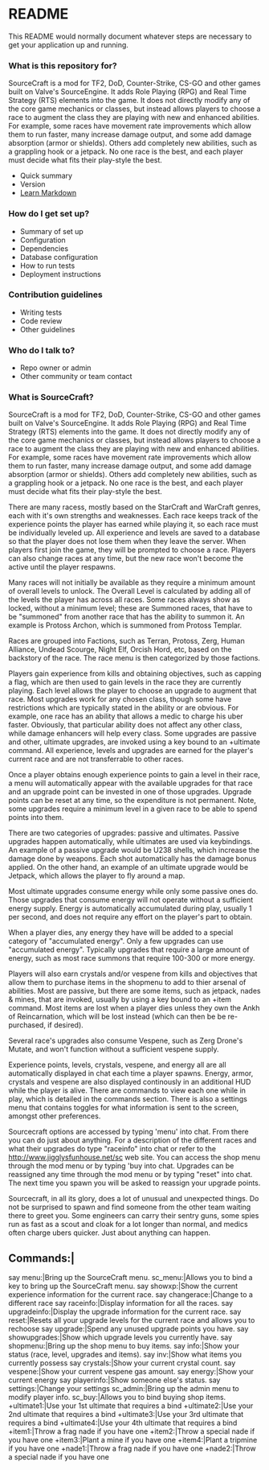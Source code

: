 # README #

This README would normally document whatever steps are necessary to get your application up and running.

### What is this repository for? ###

SourceCraft is a mod for TF2, DoD, Counter-Strike, CS-GO and other games built on Valve's SourceEngine. It adds Role Playing (RPG) and Real Time Strategy (RTS) elements into the game.  It does not directly modify any of the core game mechanics or classes, but instead allows players to choose a race to augment the class they are playing with new and enhanced abilities. For example, some races have movement rate improvements which allow them to run faster, many increase damage output, and some add damage absorption (armor or shields). Others add completely new abilities, such as a grappling hook or a jetpack. No one race is the best, and each player must decide what fits their play-style the best.

* Quick summary
* Version
* [Learn Markdown](https://bitbucket.org/tutorials/markdowndemo)

### How do I get set up? ###

* Summary of set up
* Configuration
* Dependencies
* Database configuration
* How to run tests
* Deployment instructions

### Contribution guidelines ###

* Writing tests
* Code review
* Other guidelines

### Who do I talk to? ###

* Repo owner or admin
* Other community or team contact

### What is SourceCraft? ###

SourceCraft is a mod for TF2, DoD, Counter-Strike, CS-GO and other games built on Valve's SourceEngine. It adds Role Playing (RPG) and Real Time Strategy (RTS) elements into the game.  It does not directly modify any of the core game mechanics or classes, but instead allows players to choose a race to augment the class they are playing with new and enhanced abilities. For example, some races have movement rate improvements which allow them to run faster, many increase damage output, and some add damage absorption (armor or shields). Others add completely new abilities, such as a grappling hook or a jetpack. No one race is the best, and each player must decide what fits their play-style the best.

There are many racess, mostly based on the StarCraft and WarCraft genres, each with it's own strengths and weaknesses.  Each race keeps track of the experience points the player has earned while playing it, so each race must be individually leveled up. All experience and levels are saved to a database so that the player does not lose them when they leave the server.  When players first join the game, they will be prompted to choose a race. Players can also change races at any time, but the new race won't become the active until the player respawns.

Many races will not initially be available as they require a minimum amount of overall levels to unlock. The Overall Level is calculated by adding all of the levels the player has across all races. Some races always show as locked, without a minimum level; these are Summoned races, that have to be "summoned" from another race that has the ability to summon it. An example is Protoss Archon, which is summoned from Protoss Templar.

Races are grouped into Factions, such as Terran, Protoss, Zerg, Human Alliance, Undead Scourge, Night Elf, Orcish Hord, etc, based on the backstory of the race. The race menu is then categorized by those factions.

Players gain experience from kills and obtaining objectives, such as capping a flag, which are then used to gain levels in the race they are currently playing. Each level allows the player to choose an upgrade to augment that race. Most upgrades work for any chosen class, though some have restrictions which are typically stated in the ability or are obvious. For example, one race has an ability that allows a medic to charge his uber faster. Obviously, that particular ability does not affect any other class, while damage enhancers will help every class. Some upgrades are passive and other, ultimate upgrades, are invoked using a key bound to an +ultimate command. All experience, levels and upgrades are earned for the player's current race and are not transferrable to other races.

Once a player obtains enough experience points to gain a level in their race, a menu will automatically appear with the available upgrades for that race and an upgrade point can be invested in one of those upgrades. Upgrade points can be reset at any time, so the expenditure is not permanent. Note, some upgrades require a minimum level in a given race to be able to spend points into them.

There are two categories of upgrades: passive and ultimates. Passive upgrades happen automatically, while ultimates are used via keybindings. An example of a passive upgrade would be U238 shells, which increase the damage done by weapons. Each shot automatically has the damage bonus applied. On the other hand, an example of an ultimate upgrade would be Jetpack, which allows the player to fly around a map.

Most ultimate upgrades consume energy while only some passive ones do. Those upgrades that consume energy will not operate without a sufficient energy supply. Energy is automatically accumulated during play, usually 1 per second, and does not require any effort on the player's part to obtain.

When a player dies, any energy they have will be added to a special category of "accumulated energy". Only a few upgrades can use "accumulated energy". Typically upgrades that require a large amount of energy, such as most race summons that require 100-300 or more energy.

Players will also earn crystals and/or vespene from kills and objectives that allow them to purchase items in the shopmenu to add to thier arsenal of abilities. Most are passive, but there are some items, such as jetpack, nades & mines, that are invoked, usually by using a key bound to an +item command. Most items are lost when a player dies unless they own the Ankh of Reincarnation, which will be lost instead (which can then be be re-purchased, if desired).

Several race's upgrades also consume Vespene, such as Zerg Drone's Mutate, and won't function without a sufficient vespene supply.

Experience points, levels, crystals, vespene, and energy all are all automatically displayed in chat each time a player spawns.  Energy, armor, crystals and vespene are also displayed continously in an additional HUD while the player is alive.  There are commands to view each one while in play, which is detailed in the commands section. There is also a settings menu that contains toggles for what information is sent to the screen, amongst other preferences.

Sourcecraft options are accessed by typing 'menu' into chat. From there you can do just about anything. For a description of the different races and what their upgrades do type "raceinfo" into chat or refer to the http://www.jigglysfunhouse.net/sc web site. You can access the shop menu through the mod menu or by typing 'buy into chat.  Upgrades can be reassigned any time through the mod menu or by typing "reset" into chat. The next time you spawn you will be asked to reassign your upgrade points.

Sourcecraft, in all its glory, does a lot of unusual and unexpected things. Do not be surprised to spawn and find someone from the other team waiting there to greet you. Some engineers can carry their sentry guns, some spies run as fast as a scout and cloak for a lot longer than normal, and medics often charge ubers quicker. Just about anything can happen.

Commands:|
-------------------
say menu:|Bring up the SourceCraft menu.
sc_menu:|Allows you to bind a key to bring up the SourceCraft menu.
say showxp:|Show the current experience information for the current race.
say changerace:|Change to a different race
say raceinfo:|Display information for all the races.
say upgradeinfo:|Display the upgrade information for the current race.
say reset:|Resets all your upgrade levels for the current race and allows you to rechoose
say upgrade:|Spend any unused upgrade points you have.
say showupgrades:|Show which upgrade levels you currently have.
say shopmenu:|Bring up the shop menu to buy items.
say info:|Show your status (race, level, upgrades and items).
say inv:|Show what items you currently possess
say crystals:|Show your current crystal count.
say vespene:|Show your current vespene gas amount.
say energy:|Show your current energy
say playerinfo:|Show someone else\'s status.
say settings:|Change your settings
sc_admin:|Bring up the admin menu to modify player info.
sc_buy:|Allows you to bind buying shop items.
+ultimate1:|Use your 1st ultimate that requires a bind
+ultimate2:|Use your 2nd ultimate that requires a bind
+ultimate3:|Use your 3rd ultimate that requires a bind
+ultimate4:|Use your 4th ultimate that requires a bind
+item1:|Throw a frag nade if you have one
+item2:|Throw a special nade if you have one
+item3:|Plant a mine if you have one
+item4:|Plant a tripmine if you have one
+nade1:|Throw a frag nade if you have one
+nade2:|Throw a special nade if you have one


